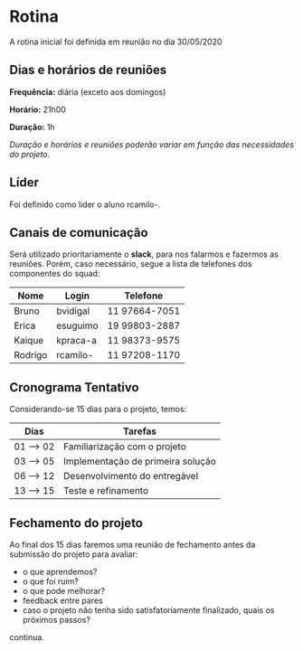 # Rotina

A rotina inicial foi definida em reunião no dia 30/05/2020

## Dias e horários de reuniões

**Frequência:** diária (exceto aos domingos)

**Horário:** 21h00

**Duração:** 1h

*Duração e horários e reuniões poderão variar em função das necessidades do projeto.*

## Líder

Foi definido como lider o aluno rcamilo-. 

## Canais de comunicação

Será utilizado prioritariamente o **slack**, para nos falarmos e fazermos as reuniões. Porém, caso necessário, segue a lista de telefones dos componentes do squad:

| Nome    | Login    | Telefone      |
|---------|----------|---------------|
| Bruno   | bvidigal | 11 97664-7051 |
| Erica   | esuguimo | 19 99803-2887 |
| Kaique  | kpraca-a | 11 98373-9575 |
| Rodrigo | rcamilo- | 11 97208-1170 |

## Cronograma Tentativo 

Considerando-se 15 dias para o projeto, temos: 

| Dias      | Tarefas                           |
|-----------|-----------------------------------|
| 01 --> 02 | Familiarização com o projeto      |
| 03 --> 05 | Implementação de primeira solução |
| 06 --> 12 | Desenvolvimento do entregável     |
| 13 --> 15 | Teste e refinamento               |

## Fechamento do projeto

Ao final dos 15 dias faremos uma reunião de fechamento antes da submissão do projeto para avaliar:

- o que aprendemos?
- o que foi ruim?
- o que pode melhorar?
- feedback entre pares
- caso o projeto não tenha sido satisfatoriamente finalizado, quais os próximos passos?

continua.

